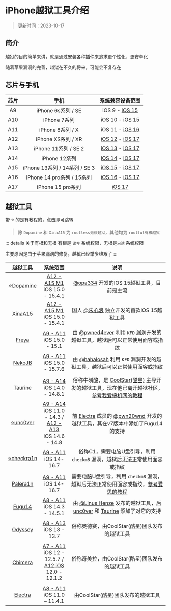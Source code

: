 #  iPhone越狱工具介绍


> 更新时间：2023-10-17


## 简介

越狱的目的简单来讲，就是通过安装各种插件来追求更个性化、更安卓化

随着苹果漏洞的完善，越狱在不久的将来，可能会不复存在


## 芯片与手机

| 芯片| 手机 | 系统兼容设备范围 |
| :-: | :-: | :-: |
| A9 | iPhone 6s系列 / SE | iOS 9 - [iOS 15](https://support.apple.com/zh-cn/guide/iphone/iphe3fa5df43/15.0/ios/15.0) |
| A10 | iPhone 7系列 | iOS 10 - [iOS 15](https://support.apple.com/zh-cn/guide/iphone/iphe3fa5df43/15.0/ios/15.0) |
| A11 | iPhone 8系列 / X | iOS 11 - [iOS 16](https://support.apple.com/zh-cn/guide/iphone/iphe3fa5df43/16.0/ios/16.0) |
| A12 | iPhone XS系列 / XR | [iOS 12](https://support.apple.com/zh-cn/guide/iphone/iphe3fa5df43/12.0/ios/12.0) - [iOS 17](https://support.apple.com/zh-cn/guide/iphone/iphe3fa5df43/ios) |
| A13 | iPhone 11系列 / SE 2 | [iOS 13](https://support.apple.com/zh-cn/guide/iphone/iphe3fa5df43/13.0/ios/13.0) - [iOS 17](https://support.apple.com/zh-cn/guide/iphone/iphe3fa5df43/ios) |
| A14 | iPhone 12系列 | [iOS 14](https://support.apple.com/zh-cn/guide/iphone/iphe3fa5df43/14.0/ios/14.0) - [iOS 17](https://support.apple.com/zh-cn/guide/iphone/iphe3fa5df43/ios) |
| A15 | iPhone 13系列 / 14系列 / SE 3 | [iOS 15](https://support.apple.com/zh-cn/guide/iphone/iphe3fa5df43/15.0/ios/15.0) - [iOS 17](https://support.apple.com/zh-cn/guide/iphone/iphe3fa5df43/ios) |
| A16 | iPhone 14 pro系列 / 15系列 | [iOS 16](https://support.apple.com/zh-cn/guide/iphone/iphe3fa5df43/16.0/ios/16.0) - [iOS 17](https://support.apple.com/zh-cn/guide/iphone/iphe3fa5df43/ios) |
| A17 | iPhone 15 pro系列 | [iOS 17](https://support.apple.com/zh-cn/guide/iphone/iphe3fa5df43/ios) |



## 越狱工具

带 ⭐ 的是有教程的，点击即可跳转

> 除 `Dopamine` 和 `XinaA15` 为 `rootless无根越狱`，其他均为 `rootful有根越狱`

::: details 关于有根和无根
有根是 `读写` 系统权限，无根是`只读` 系统权限

主要原因是由于苹果漏洞的修复，越狱已经举步维艰了
:::

| 越狱工具| 系统范围 | 说明 |
| :-: | :-: | :-: |
| [⭐Dopamine](./Dopamine.md) | [A12 - A15 M1](#芯片与手机)<br>iOS 15.0 - 15.4.1 | [@opa334](https://twitter.com/opa334dev) 开发的IOS 15越狱工具，目前是主流 |
| [XinaA15](https://apt.xina.vip/) | [A12 - A15 M1](#芯片与手机)<br>iOS 15.0 - 15.4.1 | 国人 [@朱心浪](https://twitter.com/xina520) 独立开发的首款IOS 15越狱工具 |
| [Freya](https://github.com/pwned4ever/Freya15/releases) | [A9 - A11](#芯片与手机)<br>iOS 15.0 - 15.1 | 由 [@pwned4ever](https://twitter.com/shogunpwnd) 利用 `KFD` 漏洞开发的越狱工具，越狱后可以正常使用面容或指纹 |
| [NekoJB](https://nekojb.hhls.xyz/) | [A9 - A11](#芯片与手机)<br>iOS 15.0 - 15.7.6 | 由 [@hahalosah](https://x.com/hahalosah/) 利用 `KFD` 漏洞开发的越狱工具，越狱后可以正常使用面容或指纹 |
| |
| [Taurine](https://taurine.app/) | [A9 - A14](#芯片与手机)<br>iOS 14.0 - 14.8.1 | 俗称牛磺酸，是 [CoolStar(酷星)](https://twitter.com/CStar_OW) 主导开发的越狱工具，现在他已离开越狱社区，[参考我爱搞机网的教程](http://www.52ggi.cn/yynews/256.html) |
| [⭐unc0ver](./unc0ver.md) | [A9 - A14](#芯片与手机)<br>iOS 11.0 - 14.3 /<br>[A12 - A13](#芯片与手机)<br>iOS 14.6 - 14.8 | 前 [Electra](https://coolstar.org/electra/) 成员的 [@pwn20wnd](https://twitter.com/Pwn20wnd) 开发的越狱工具，其在v7版本中添加了Fugu14的支持 |
| [⭐checkra1n](./checkra1n.md) | [A9 - A11](#芯片与手机)<br>iOS 14-16.7 | 俗称C1，需要电脑U盘引导，利用 `checkm8` 漏洞，越狱后无法正常使用面容或指纹 |
| [Palera1n](https://palera.in/) | [A9 - A11](#芯片与手机)<br>iOS 14-16.7 | 需要电脑U盘引导，利用 `checkm8` 漏洞，越狱后无法正常使用面容或指纹，[参考爱思的教程](https://www.i4.cn/news_detail_52687.html) |
| [Fugu14](https://github.com/LinusHenze/Fugu14) | [A8 - A11](#芯片与手机)<br>iOS 14.3 - 14.5.1 | 由 [@Linus Henze](https://twitter.com/LinusHenze) 发布的越狱工具，后 [unc0ver](https://unc0ver.dev/) 和 [Taurine](https://taurine.app/) 添加了对它的支持|
| |
| [Odyssey](https://theodyssey.dev/) | [A8 - A13](#芯片与手机)<br>iOS 13 - 13.7 | 俗称奥德赛，由CoolStar(酷星)团队发布的越狱工具 |
| |
| [Chimera](https://chimera.coolstar.org/) | [A7 - A11](#芯片与手机)<br>iOS 12 - 12.5.7 /<br>[A12 iOS](#芯片与手机)<br>12.0 - 12.1.2 | 俗称奇美拉，由CoolStar(酷星)团队发布的越狱工具 |
| |
| [Electra](https://coolstar.org/electra/) | [A8 - A11](#芯片与手机)<br>iOS 11.0 – 11.4.1 | 由CoolStar(酷星)团队发布的越狱工具 |


